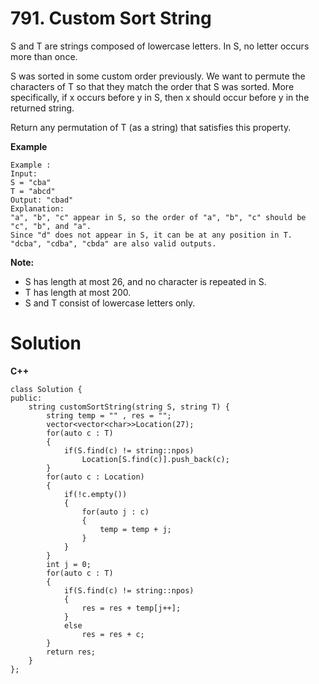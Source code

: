 # 791. Custom Sort String
S and T are strings composed of lowercase letters. In S, no letter occurs more than once.

S was sorted in some custom order previously. We want to permute the characters of T so that they match the order that S was sorted. More specifically, if x occurs before y in S, then x should occur before y in the returned string.

Return any permutation of T (as a string) that satisfies this property.

**Example**
```
Example :
Input: 
S = "cba"
T = "abcd"
Output: "cbad"
Explanation: 
"a", "b", "c" appear in S, so the order of "a", "b", "c" should be "c", "b", and "a". 
Since "d" does not appear in S, it can be at any position in T. "dcba", "cdba", "cbda" are also valid outputs.
```

**Note:**

- S has length at most 26, and no character is repeated in S.
- T has length at most 200.
- S and T consist of lowercase letters only.
# Solution
**C++**
```
class Solution {
public:
    string customSortString(string S, string T) {
        string temp = "" , res = "";
        vector<vector<char>>Location(27);
        for(auto c : T)
        {
            if(S.find(c) != string::npos)
                Location[S.find(c)].push_back(c);
        }
        for(auto c : Location)
        {
            if(!c.empty())
            {
                for(auto j : c)
                {
                    temp = temp + j;
                }
            }
        }
        int j = 0;
        for(auto c : T)
        {
            if(S.find(c) != string::npos)
            {
                res = res + temp[j++];
            }
            else
                res = res + c;
        }
        return res;
    }
};
```
